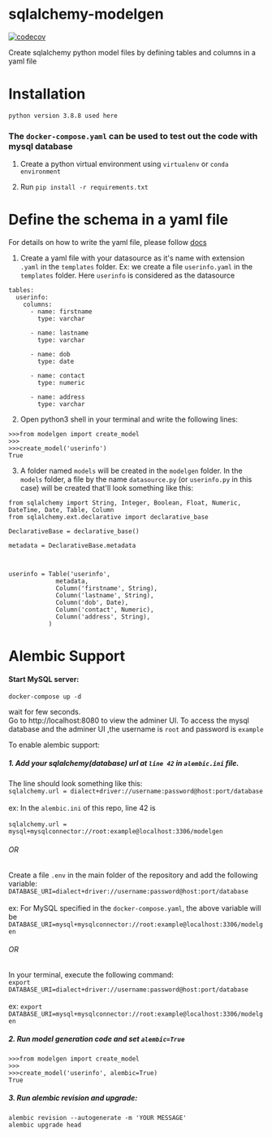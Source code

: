 
# sqlalchemy-modelgen

[![codecov](https://codecov.io/gh/shree14/sqlalchemy-modelgen/branch/main/graph/badge.svg?token=N0XQENE6IL)](https://codecov.io/gh/shree14/sqlalchemy-modelgen)


Create sqlalchemy python model files by defining tables and columns in a yaml file

# Installation

`python version 3.8.8 used here`

### The `docker-compose.yaml` can be used to test out the code with mysql database

1. Create a python virtual environment using `virtualenv` or `conda environment`

2. Run `pip install -r requirements.txt`

# Define the schema in a yaml file

For details on how to write the yaml file, please follow [docs](docs/yaml_creation.md)

1. Create a yaml file with your datasource as it's name with extension `.yaml` in the `templates` folder.
Ex: we create a file `userinfo.yaml` in the `templates` folder. Here `userinfo` is considered as the datasource
```
tables:
  userinfo:
    columns:
      - name: firstname
        type: varchar

      - name: lastname
        type: varchar

      - name: dob
        type: date

      - name: contact
        type: numeric

      - name: address
        type: varchar
```

2. Open python3 shell in your terminal and write the following lines:
```
>>>from modelgen import create_model
>>>
>>>create_model('userinfo')
True
```

3. A folder named `models` will be created in the `modelgen` folder. In the `models` folder, a file by the name `datasource.py` (or `userinfo.py` in this case) will be created that'll look something like this:

```
from sqlalchemy import String, Integer, Boolean, Float, Numeric, DateTime, Date, Table, Column
from sqlalchemy.ext.declarative import declarative_base

DeclarativeBase = declarative_base()

metadata = DeclarativeBase.metadata


    
userinfo = Table('userinfo', 
             metadata,
             Column('firstname', String),             
             Column('lastname', String),             
             Column('dob', Date),             
             Column('contact', Numeric),             
             Column('address', String),                                       
           )
```

# Alembic Support

#### Start MySQL server:
```
docker-compose up -d
```
wait for few seconds. <br />
Go to http://localhost:8080 to view the adminer UI. To access the mysql database and the adminer UI ,the username is `root` and password is `example` 

To enable alembic support:

##### 1. Add your sqlalchemy(database) url at `line 42` in `alembic.ini` file. <br /> 
The line should look something like this:<br /> `sqlalchemy.url = dialect+driver://username:password@host:port/database` <br /><br />
ex: In the `alembic.ini` of this repo, line 42 is <br /><br />
`sqlalchemy.url = mysql+mysqlconnector://root:example@localhost:3306/modelgen`
  ###### OR
  Create a file `.env` in the main folder of the repository and add the following variable:
  `DATABASE_URI=dialect+driver://username:password@host:port/database`<br /><br />
  ex: For MySQL specified in the `docker-compose.yaml`, the above variable will be <br />`DATABASE_URI=mysql+mysqlconnector://root:example@localhost:3306/modelgen` <br />
  ###### OR
  In your terminal, execute the following command:<br />
  `export DATABASE_URI=dialect+driver://username:password@host:port/database`<br /><br />
  ex: `export DATABASE_URI=mysql+mysqlconnector://root:example@localhost:3306/modelgen` <br />

##### 2. Run model generation code and set `alembic=True`
  ```
  >>>from modelgen import create_model
  >>>
  >>>create_model('userinfo', alembic=True)
  True
  ```

##### 3. Run alembic revision and upgrade:
  ```
  alembic revision --autogenerate -m 'YOUR MESSAGE'
  alembic upgrade head 
  ```
